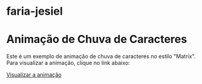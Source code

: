 # faria-jesiel


# Animação de Chuva de Caracteres

Este é um exemplo de animação de chuva de caracteres no estilo "Matrix". Para visualizar a animação, clique no link abaixo:

[Visualizar a animação](https://seu-usuario.github.io/seu-repositorio/matrix/matrix.html)